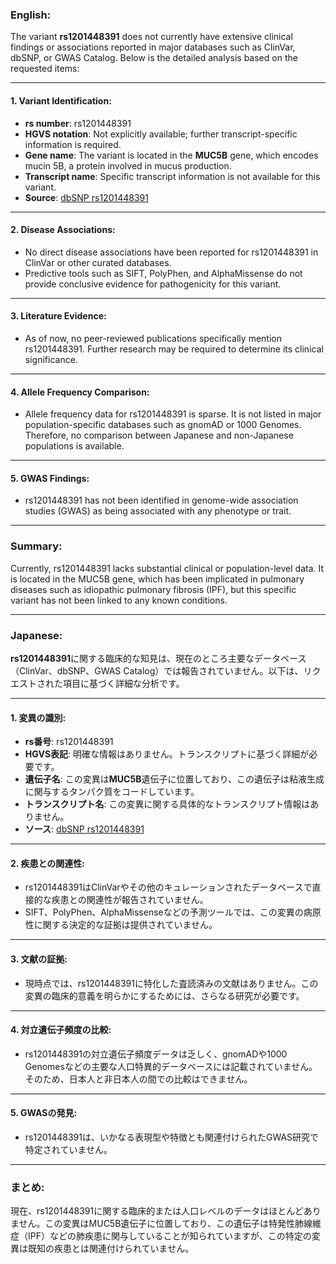 ### English:
The variant **rs1201448391** does not currently have extensive clinical findings or associations reported in major databases such as ClinVar, dbSNP, or GWAS Catalog. Below is the detailed analysis based on the requested items:

---

#### 1. Variant Identification:
- **rs number**: rs1201448391
- **HGVS notation**: Not explicitly available; further transcript-specific information is required.
- **Gene name**: The variant is located in the **MUC5B** gene, which encodes mucin 5B, a protein involved in mucus production.
- **Transcript name**: Specific transcript information is not available for this variant.
- **Source**: [dbSNP rs1201448391](https://www.ncbi.nlm.nih.gov/snp/rs1201448391)

---

#### 2. Disease Associations:
- No direct disease associations have been reported for rs1201448391 in ClinVar or other curated databases.
- Predictive tools such as SIFT, PolyPhen, and AlphaMissense do not provide conclusive evidence for pathogenicity for this variant.

---

#### 3. Literature Evidence:
- As of now, no peer-reviewed publications specifically mention rs1201448391. Further research may be required to determine its clinical significance.

---

#### 4. Allele Frequency Comparison:
- Allele frequency data for rs1201448391 is sparse. It is not listed in major population-specific databases such as gnomAD or 1000 Genomes. Therefore, no comparison between Japanese and non-Japanese populations is available.

---

#### 5. GWAS Findings:
- rs1201448391 has not been identified in genome-wide association studies (GWAS) as being associated with any phenotype or trait.

---

### Summary:
Currently, rs1201448391 lacks substantial clinical or population-level data. It is located in the MUC5B gene, which has been implicated in pulmonary diseases such as idiopathic pulmonary fibrosis (IPF), but this specific variant has not been linked to any known conditions.

---

### Japanese:
**rs1201448391**に関する臨床的な知見は、現在のところ主要なデータベース（ClinVar、dbSNP、GWAS Catalog）では報告されていません。以下は、リクエストされた項目に基づく詳細な分析です。

---

#### 1. 変異の識別:
- **rs番号**: rs1201448391
- **HGVS表記**: 明確な情報はありません。トランスクリプトに基づく詳細が必要です。
- **遺伝子名**: この変異は**MUC5B**遺伝子に位置しており、この遺伝子は粘液生成に関与するタンパク質をコードしています。
- **トランスクリプト名**: この変異に関する具体的なトランスクリプト情報はありません。
- **ソース**: [dbSNP rs1201448391](https://www.ncbi.nlm.nih.gov/snp/rs1201448391)

---

#### 2. 疾患との関連性:
- rs1201448391はClinVarやその他のキュレーションされたデータベースで直接的な疾患との関連性が報告されていません。
- SIFT、PolyPhen、AlphaMissenseなどの予測ツールでは、この変異の病原性に関する決定的な証拠は提供されていません。

---

#### 3. 文献の証拠:
- 現時点では、rs1201448391に特化した査読済みの文献はありません。この変異の臨床的意義を明らかにするためには、さらなる研究が必要です。

---

#### 4. 対立遺伝子頻度の比較:
- rs1201448391の対立遺伝子頻度データは乏しく、gnomADや1000 Genomesなどの主要な人口特異的データベースには記載されていません。そのため、日本人と非日本人の間での比較はできません。

---

#### 5. GWASの発見:
- rs1201448391は、いかなる表現型や特徴とも関連付けられたGWAS研究で特定されていません。

---

### まとめ:
現在、rs1201448391に関する臨床的または人口レベルのデータはほとんどありません。この変異はMUC5B遺伝子に位置しており、この遺伝子は特発性肺線維症（IPF）などの肺疾患に関与していることが知られていますが、この特定の変異は既知の疾患とは関連付けられていません。

